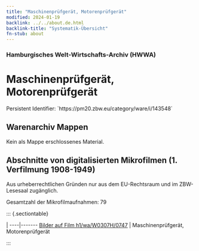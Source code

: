 ```yaml
---
title: "Maschinenprüfgerät, Motorenprüfgerät"
modified: 2024-01-19
backlink: ../../about.de.html
backlink-title: "Systematik-Übersicht"
fn-stub: about
---
```


### Hamburgisches Welt-Wirtschafts-Archiv (HWWA)

# Maschinenprüfgerät, Motorenprüfgerät

<div class="hint">Persistent Identifier: `https://pm20.zbw.eu/category/ware/i/143548`</div>







## Warenarchiv Mappen





Kein als Mappe erschlossenes Material.



<a id="filmsections" />

## Abschnitte von digitalisierten Mikrofilmen (1. Verfilmung 1908-1949)

<p>Aus urheberrechtlichen Gründen nur aus dem EU-Rechtsraum und im ZBW-Lesesaal zugänglich.</p>


<p>Gesamtzahl der Mikrofilmaufnahmen: 79</p>





::: {.sectiontable}

 | 
----|-------
<a class="btn" href="https://pm20.zbw.eu/film/h1/wa/W0307H/0747" rel="nofollow">Bilder auf Film h1/wa/W0307H/0747</a> | Maschinenprüfgerät, Motorenprüfgerät


:::

















